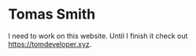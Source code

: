 # Tomas Smith
I need to work on this website. Until I finish it check out https://tomdeveloper.xyz.
